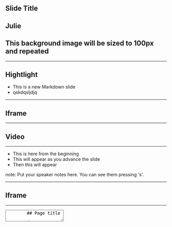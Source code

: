 ##  Slide Title



<section data-background-image="https://images8.alphacoders.com/609/thumb-1920-609301.jpg">
	<h2>Julie</h2>
</section>

<section data-background-image="https://images8.alphacoders.com/609/thumb-1920-609301.jpg" data-background-size="100px" data-background-repeat="repeat">
	<h2>This background image will be sized to 100px and repeated</h2>
</section>


---

## Hightlight

* This is a new Markdown slide 
* qskdqsljdjq <!-- .element: class="fragment highlight-red" -->


---

<section data-background-iframe="https://slides.com" data-background-interactive>
	<h2>Iframe</h2>
</section>

---

<section data-background-video="https://s3.amazonaws.com/static.slid.es/site/homepage/v1/homepage-video-editor.mp4,https://s3.amazonaws.com/static.slid.es/site/homepage/v1/homepage-video-editor.webm" data-background-video-loop data-background-video-muted>
	<h2>Video</h2>
</section>

---

* This is here from the beginning
* This will appear as you advance the slide <!-- .element: class="fragment" -->
* Then this will appear <!-- .element: class="fragment" -->

note:
    Put your speaker notes here.
    You can see them pressing 's'.

---

<section data-background-iframe="http://pitest.org" data-background-interactive>
	<h2>Iframe</h2>
</section>

---

<section data-markdown>
	<textarea data-template>
		## Page title

		A paragraph with some text and a [link](http://hakim.se).
	</textarea>
</section>


---

<section>
  <iframe class="stretch" data-src="http://pitest.org"></iframe>
</section>


---

# Fragments

<section>
	<p class="fragment grow">grow</p>
	<p class="fragment shrink">shrink</p>
	<p class="fragment fade-out">fade-out</p>
	<p class="fragment fade-up">fade-up (also down, left and right!)</p>
	<p class="fragment current-visible">visible only once</p>
	<p class="fragment highlight-current-blue">blue only once</p>
	<p class="fragment highlight-red">highlight-red</p>
	<p class="fragment highlight-green">highlight-green</p>
	<p class="fragment highlight-blue">highlight-blue</p>
</section>


